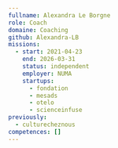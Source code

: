 ```yaml
---
fullname: Alexandra Le Borgne
role: Coach
domaine: Coaching
github: Alexandra-LB
missions:
  - start: 2021-04-23
    end: 2026-03-31
    status: independent
    employer: NUMA
    startups:
      - fondation
      - mesads
      - otelo
      - scienceinfuse
previously:
  - culturecheznous
competences: []
---
```

